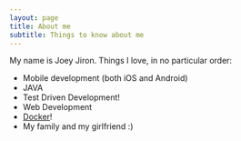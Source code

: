 ```yaml
---
layout: page
title: About me
subtitle: Things to know about me
---
```


My name is Joey Jiron. Things I love, in no particular order:

- Mobile development (both iOS and Android)
- JAVA
- Test Driven Development!
- Web Development
- [Docker](https://www.docker.com/)!
- My family and my girlfriend :)
